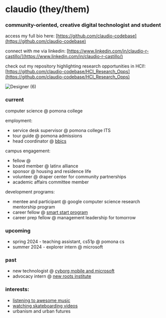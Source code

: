 # claudio (they/them)
### community-oriented, creative digital technologist and student
access my full bio here: [https://github.com/claudio-codebase](https://github.com/claudio-codebase)


connect with me via linkedin: [https://www.linkedin.com/in/claudio-r-castillo/](https://www.linkedin.com/in/claudio-r-castillo/)


check out my repository highlighting research opportunities in HCI!: [https://github.com/claudio-codebase/HCI_Research_Opps](https://github.com/claudio-codebase/HCI_Research_Opps)

![Designer (6)](https://github.com/claudio-codebase/claudio-codebase.github.io/assets/130110208/593e3a71-8092-41b5-b0ee-dda80e258c48)

### **current**
computer science @ pomona college

employment:
- service desk supervisor @ pomona college ITS
- tour guide @ pomona admissions
- head coordinator @ [bbics](https://www.instagram.com/bbicspomona/)

campus engagement:
- fellow @ 
- board member @ latinx alliance
- sponsor @ housing and residence life
- volunteer @ draper center for community partnerships
- academic affairs committee member

development programs:
- mentee and participant @ google computer science research mentorship program
- career fellow @ [smart start program](https://www.pomona.edu/administration/career-development/career-advising-resources/smart-start)
- career prep fellow @ management leadership for tomorrow

### **upcoming**
- spring 2024 - teaching assistant, cs51p @ pomona cs 
- summer 2024 - explorer intern @ microsoft


### **past**
- new technologist @ [cyborg mobile and microsoft](https://newtechnologists.com/)
- advocacy intern @ [new roots institute](https://www.newrootsinstitute.org/)


### interests:
- [listening to awesome music](https://open.spotify.com/user/0w437a8w6jkyfpy0arm9lumi5?si=04a3b6a8d02749d2)
- [watching skateboarding videos](https://youtube.com/playlist?list=PLR8-g11b486O5S_lRrNuwrK5uf0gcgdDF&si=MQKhPrl-Y1og4bmD)
- urbanism and urban futures
